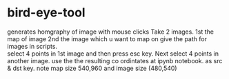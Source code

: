 # bird-eye-tool
generates homgraphy of image with mouse clicks
Take 2 images.
1st the  map of image 2nd the image which u want to map on 
give the path  for images in scripts.  
select 4 points in 1st image and then press esc key. Next select 4 points in another image.
use the the resulting co ordintates at ipynb notebook. as src & dst key.
note map size 540,960 and image size (480,540)
